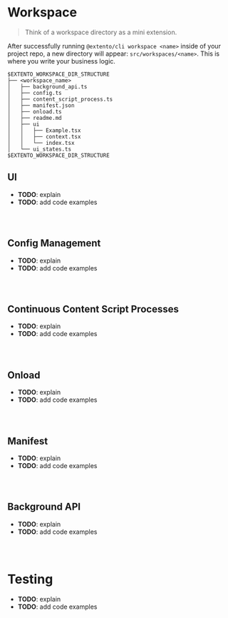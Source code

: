 # Workspace

> Think of a workspace directory as a mini extension.

After successfully running ```@extento/cli workspace <name>``` inside of your project repo, a new directory will appear: ```src/workspaces/<name>```. This is where you write your business logic.

```
$EXTENTO_WORKSPACE_DIR_STRUCTURE
├── <workspace_name>
│   ├── background_api.ts
│   ├── config.ts
│   ├── content_script_process.ts
│   ├── manifest.json
│   ├── onload.ts
│   ├── readme.md
│   ├── ui
│   │   ├── Example.tsx
│   │   ├── context.tsx
│   │   └── index.tsx
│   └── ui_states.ts
$EXTENTO_WORKSPACE_DIR_STRUCTURE
```

 ## UI
 
 - **TODO**: explain
 - **TODO**: add code examples
 
 ```
  
 
 
 ```
 
 ## Config Management
 
 - **TODO**: explain
 - **TODO**: add code examples
 
 ```
  
 
 
 ```
 
 ## Continuous Content Script Processes
 
 - **TODO**: explain
 - **TODO**: add code examples
 
 ```
  
 
 
 ```
 
 ## Onload
 
 - **TODO**: explain
 - **TODO**: add code examples
 
 ```
  
 
 
 ```
 
 ## Manifest
 
 - **TODO**: explain
 - **TODO**: add code examples
 
 ```
  
 
 
 ```
 
 ## Background API
 
 - **TODO**: explain
 - **TODO**: add code examples
 
 ```
  
 
 
 ```
 
 # Testing
 
 - **TODO**: explain
 - **TODO**: add code examples
 
 ```
  
 
 
 ```